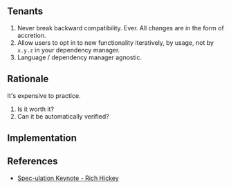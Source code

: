 ## Tenants

1. Never break backward compatibility. Ever. All changes are in the form of
   accretion.
1. Allow users to opt in to new functionality iteratively, by usage, not by
   `x.y.z` in your dependency manager.
1. Language / dependency manager agnostic.

## Rationale

It's expensive to practice.

1. Is it worth it?
1. Can it be automatically verified?

## Implementation

## References

- [Spec-ulation Keynote - Rich
  Hickey](https://www.youtube.com/watch?v=oyLBGkS5ICk)
